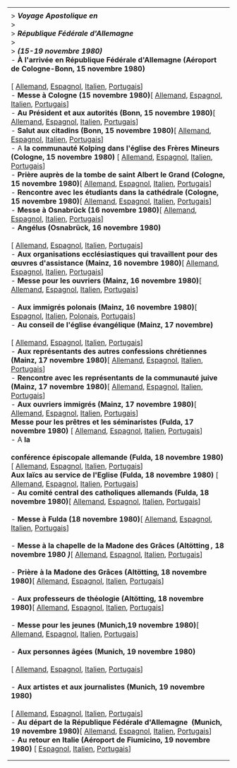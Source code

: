 |     |
| --- |
|  |
| > ***Voyage Apostolique en***<br>> <br>> ***République Fédérale d'Allemagne***<br>> <br>> ***(15-19 novembre 1980)***<br>- **À** **l'arrivée en République Fédérale d'Allemagne (Aéroport de Cologne-Bonn, 15 novembre 1980)**<br>  <br>   [ [Allemand](/content/john-paul-ii/de/speeches/1980/november/documents/hf_jp_ii_spe_19801115_arrivo-germania.html), [Espagnol](/content/john-paul-ii/es/speeches/1980/november/documents/hf_jp_ii_spe_19801115_arrivo-germania.html), [Italien](/content/john-paul-ii/it/speeches/1980/november/documents/hf_jp_ii_spe_19801115_arrivo-germania.html), [Portugais](/content/john-paul-ii/pt/speeches/1980/november/documents/hf_jp_ii_spe_19801115_arrivo-germania.html)]<br>- **Messe à Cologne (15 novembre 1980)**[ [Allemand](/content/john-paul-ii/de/homilies/1980/documents/hf_jp-ii_hom_19801115_colonia-germany.html), [Espagnol](/content/john-paul-ii/es/homilies/1980/documents/hf_jp-ii_hom_19801115_colonia-germany.html), [Italien](/content/john-paul-ii/it/homilies/1980/documents/hf_jp-ii_hom_19801115_colonia-germany.html), [Portugais](/content/john-paul-ii/pt/homilies/1980/documents/hf_jp-ii_hom_19801115_colonia-germany.html)]<br>- **Au Président et aux autorités (Bonn, 15 novembre 1980)**[ [Allemand](/content/john-paul-ii/de/speeches/1980/november/documents/hf_jp_ii_spe_19801115_presidente-bonn.html), [Espagnol](/content/john-paul-ii/es/speeches/1980/november/documents/hf_jp_ii_spe_19801115_presidente-bonn.html), [Italien](/content/john-paul-ii/it/speeches/1980/november/documents/hf_jp_ii_spe_19801115_presidente-bonn.html), [Portugais](/content/john-paul-ii/pt/speeches/1980/november/documents/hf_jp_ii_spe_19801115_presidente-bonn.html)]<br>- **Salut aux citadins (Bonn, 15 novembre 1980)**[ [Allemand](/content/john-paul-ii/de/speeches/1980/november/documents/hf_jp_ii_spe_19801115_cittadini-bonn.html), [Espagnol](/content/john-paul-ii/es/speeches/1980/november/documents/hf_jp_ii_spe_19801115_cittadini-bonn.html), [Italien](/content/john-paul-ii/it/speeches/1980/november/documents/hf_jp_ii_spe_19801115_cittadini-bonn.html), [Portugais](/content/john-paul-ii/pt/speeches/1980/november/documents/hf_jp_ii_spe_19801115_cittadini-bonn.html)]<br>- A **la communauté Kolping dans l'église des Frères Mineurs (Cologne, 15 novembre 1980)** [ [Allemand](/content/john-paul-ii/de/speeches/1980/november/documents/hf_jp_ii_spe_19801115_kolping-colonia.html), [Espagnol](/content/john-paul-ii/es/speeches/1980/november/documents/hf_jp_ii_spe_19801115_kolping-colonia.html), [Italien](/content/john-paul-ii/it/speeches/1980/november/documents/hf_jp_ii_spe_19801115_kolping-colonia.html), [Portugais](/content/john-paul-ii/pt/speeches/1980/november/documents/hf_jp_ii_spe_19801115_kolping-colonia.html)]<br>- **Prière auprès de la tombe de saint Albert le Grand (Cologne, 15 novembre 1980)**[ [Allemand](/content/john-paul-ii/de/prayers/documents/hf_jp-ii_19801115_prayer-san-alberto.html), [Espagnol](/content/john-paul-ii/es/prayers/documents/hf_jp-ii_19801115_prayer-san-alberto.html), [Italien](/content/john-paul-ii/it/prayers/documents/hf_jp-ii_19801115_prayer-san-alberto.html), [Portugais](/content/john-paul-ii/pt/prayers/documents/hf_jp-ii_19801115_prayer-san-alberto.html)]<br>- **Rencontre avec les étudiants dans la cathédrale (Cologne, 15 novembre 1980)**[ [Allemand](/content/john-paul-ii/de/speeches/1980/november/documents/hf_jp_ii_spe_19801115_scienziati-studenti-colonia.html), [Espagnol](/content/john-paul-ii/es/speeches/1980/november/documents/hf_jp_ii_spe_19801115_scienziati-studenti-colonia.html), [Italien](/content/john-paul-ii/it/speeches/1980/november/documents/hf_jp_ii_spe_19801115_scienziati-studenti-colonia.html), [Portugais](/content/john-paul-ii/pt/speeches/1980/november/documents/hf_jp_ii_spe_19801115_scienziati-studenti-colonia.html)]<br>- **Messe à Osnabrück (16 novembre 1980)**[ [Allemand](/content/john-paul-ii/de/homilies/1980/documents/hf_jp-ii_hom_19801116_osnabruck-germany.html), [Espagnol](/content/john-paul-ii/es/homilies/1980/documents/hf_jp-ii_hom_19801116_osnabruck-germany.html), [Italien](/content/john-paul-ii/it/homilies/1980/documents/hf_jp-ii_hom_19801116_osnabruck-germany.html), [Portugais](/content/john-paul-ii/pt/homilies/1980/documents/hf_jp-ii_hom_19801116_osnabruck-germany.html)]<br>- **Angélus (Osnabrück, 16 novembre 1980)**<br>  <br>  [ [Allemand](/content/john-paul-ii/de/angelus/1980/documents/hf_jp-ii_ang_19801116.html), [Espagnol](/content/john-paul-ii/es/angelus/1980/documents/hf_jp-ii_ang_19801116.html), [Italien](/content/john-paul-ii/it/angelus/1980/documents/hf_jp-ii_ang_19800601.html), [Portugais](/content/john-paul-ii/pt/angelus/1980/documents/hf_jp-ii_ang_19801116.html)]<br>- **Aux organisations ecclésiastiques qui travaillent pour des œuvres d'assistance (Mainz, 16 novembre 1980)**[ [Allemand](/content/john-paul-ii/de/speeches/1980/november/documents/hf_jp_ii_spe_19801116_organizzazioni-ecclesiali.html), [Espagnol](/content/john-paul-ii/es/speeches/1980/november/documents/hf_jp_ii_spe_19801116_organizzazioni-ecclesiali.html), [Italien](/content/john-paul-ii/it/speeches/1980/november/documents/hf_jp_ii_spe_19801116_organizzazioni-ecclesiali.html), [Portugais](/content/john-paul-ii/pt/speeches/1980/november/documents/hf_jp_ii_spe_19801116_organizzazioni-ecclesiali.html)]<br>- **Messe pour les ouvriers (Mainz, 16 novembre 1980)**[ [Allemand](/content/john-paul-ii/de/homilies/1980/documents/hf_jp-ii_hom_19801116_magonza-germany.html), [Espagnol](/content/john-paul-ii/es/homilies/1980/documents/hf_jp-ii_hom_19801116_magonza-germany.html), [Italien](/content/john-paul-ii/it/homilies/1980/documents/hf_jp-ii_hom_19801116_magonza-germany.html), [Portugais](/content/john-paul-ii/pt/homilies/1980/documents/hf_jp-ii_hom_19801116_magonza-germany.html)]<br>  <br>- **Aux immigrés polonais (Mainz, 16 novembre 1980)**[ [Espagnol](/content/john-paul-ii/es/speeches/1980/november/documents/hf_jp_ii_spe_19801116_polacchi-magonza.html), [Italien](/content/john-paul-ii/it/speeches/1980/november/documents/hf_jp_ii_spe_19801116_polacchi-magonza.html), [Polonais](/content/john-paul-ii/pl/speeches/1980/november/documents/hf_jp_ii_spe_19801116_polacchi-magonza.html), [Portugais](/content/john-paul-ii/pt/speeches/1980/november/documents/hf_jp_ii_spe_19801116_polacchi-magonza.html)]<br>- **Au conseil de l'église évangélique (Mainz, 17 novembre)**<br>  <br>  [ [Allemand](/content/john-paul-ii/de/speeches/1980/november/documents/hf_jp_ii_spe_19801117_chiesa-evangelica.html), [Espagnol](/content/john-paul-ii/es/speeches/1980/november/documents/hf_jp_ii_spe_19801117_chiesa-evangelica.html), [Italien](/content/john-paul-ii/it/speeches/1980/november/documents/hf_jp_ii_spe_19801117_chiesa-evangelica.html), [Portugais](/content/john-paul-ii/pt/speeches/1980/november/documents/hf_jp_ii_spe_19801117_chiesa-evangelica.html)]<br>- **Aux représentants des autres confessions chrétiennes (Mainz, 17 novembre 1980)**[ [Allemand](/content/john-paul-ii/de/speeches/1980/november/documents/hf_jp_ii_spe_19801117_altre-confessioni.html), [Espagnol](/content/john-paul-ii/es/speeches/1980/november/documents/hf_jp_ii_spe_19801117_altre-confessioni.html), [Italien](/content/john-paul-ii/it/speeches/1980/november/documents/hf_jp_ii_spe_19801117_altre-confessioni.html), [Portugais](/content/john-paul-ii/pt/speeches/1980/november/documents/hf_jp_ii_spe_19801117_altre-confessioni.html)]<br>- **Rencontre avec les représentants de la communauté juive (Mainz, 17 novembre 1980)**[ [Allemand](/content/john-paul-ii/de/speeches/1980/november/documents/hf_jp_ii_spe_19801117_ebrei-magonza.html), [Espagnol](/content/john-paul-ii/es/speeches/1980/november/documents/hf_jp_ii_spe_19801117_ebrei-magonza.html), [Italien](/content/john-paul-ii/it/speeches/1980/november/documents/hf_jp_ii_spe_19801117_ebrei-magonza.html), [Portugais](/content/john-paul-ii/pt/speeches/1980/november/documents/hf_jp_ii_spe_19801117_ebrei-magonza.html)]<br>- **Aux ouvriers immigrés (Mainz, 17 novembre 1980)**[ [Allemand](/content/john-paul-ii/de/speeches/1980/november/documents/hf_jp_ii_spe_19801117_lavoratori-immigrati.html), [Espagnol](/content/john-paul-ii/es/speeches/1980/november/documents/hf_jp_ii_spe_19801117_lavoratori-immigrati.html), [Italien](/content/john-paul-ii/it/speeches/1980/november/documents/hf_jp_ii_spe_19801117_lavoratori-immigrati.html), [Portugais](/content/john-paul-ii/pt/speeches/1980/november/documents/hf_jp_ii_spe_19801117_lavoratori-immigrati.html)]<br>**Messe pour les prêtres et les séminaristes (Fulda, 17 novembre 1980)** [ [Allemand](/content/john-paul-ii/de/homilies/1980/documents/hf_jp-ii_hom_19801117_fulda-germany.html), [Espagnol](/content/john-paul-ii/es/homilies/1980/documents/hf_jp-ii_hom_19801117_fulda-germany.html), [Italien](/content/john-paul-ii/it/homilies/1980/documents/hf_jp-ii_hom_19801117_fulda-germany.html), [Portugais](/content/john-paul-ii/pt/homilies/1980/documents/hf_jp-ii_hom_19801117_fulda-germany.html)] <br>- A **la**<br>  <br>**conférence épiscopale allemande (Fulda, 18 novembre 1980)**<br> [ [Allemand](/content/john-paul-ii/de/speeches/1980/november/documents/hf_jp_ii_spe_19801118_conferenza-episcopale.html), [Espagnol](/content/john-paul-ii/es/speeches/1980/november/documents/hf_jp_ii_spe_19801118_conferenza-episcopale.html), [Italien](/content/john-paul-ii/it/speeches/1980/november/documents/hf_jp_ii_spe_19801118_conferenza-episcopale.html), [Portugais](/content/john-paul-ii/pt/speeches/1980/november/documents/hf_jp_ii_spe_19801118_conferenza-episcopale.html)] <br>**Aux laïcs au service de l'Eglise (Fulda, 18 novembre 1980)** [ [Allemand](/content/john-paul-ii/de/speeches/1980/november/documents/hf_jp_ii_spe_19801118_laici-fulda.html), [Espagnol](/content/john-paul-ii/es/speeches/1980/november/documents/hf_jp_ii_spe_19801118_laici-fulda.html), [Italien](/content/john-paul-ii/it/speeches/1980/november/documents/hf_jp_ii_spe_19801118_laici-fulda.html), [Portugais](/content/john-paul-ii/pt/speeches/1980/november/documents/hf_jp_ii_spe_19801118_laici-fulda.html)] <br>- **Au comité central des catholiques allemands (Fulda, 18 novembre 1980)**[ [Allemand](/content/john-paul-ii/de/speeches/1980/november/documents/hf_jp_ii_spe_19801118_cattolici-tedeschi.html), [Espagnol](/content/john-paul-ii/es/speeches/1980/november/documents/hf_jp_ii_spe_19801118_cattolici-tedeschi.html), [Italien](/content/john-paul-ii/it/speeches/1980/november/documents/hf_jp_ii_spe_19801118_cattolici-tedeschi.html), [Portugais](/content/john-paul-ii/pt/speeches/1980/november/documents/hf_jp_ii_spe_19801118_cattolici-tedeschi.html)]<br>  <br>- **Messe à Fulda (18 novembre 1980)**[ [Allemand](/content/john-paul-ii/de/homilies/1980/documents/hf_jp-ii_hom_19801118_fulda-germany.html), [Espagnol](/content/john-paul-ii/es/homilies/1980/documents/hf_jp-ii_hom_19801118_fulda-germany.html), [Italien](/content/john-paul-ii/it/homilies/1980/documents/hf_jp-ii_hom_19801118_fulda-germany.html), [Portugais](/content/john-paul-ii/pt/homilies/1980/documents/hf_jp-ii_hom_19801118_fulda-germany.html)]<br>  <br>- **Messe à la chapelle de la Madone des Grâces (Altötting *,* 18 novembre 1980 *)***[ [Allemand](/content/john-paul-ii/de/homilies/1980/documents/hf_jp-ii_hom_19801118_altotting-germany.html), [Espagnol](/content/john-paul-ii/es/homilies/1980/documents/hf_jp-ii_hom_19801118_altotting-germany.html), [Italien](/content/john-paul-ii/it/homilies/1980/documents/hf_jp-ii_hom_19801118_altotting-germany.html), [Portugais](/content/john-paul-ii/pt/homilies/1980/documents/hf_jp-ii_hom_19801118_altotting-germany.html)]<br>  <br>- **Prière à la Madone des Grâces (Altötting, 18 novembre 1980)**[ [Allemand](/content/john-paul-ii/de/prayers/documents/hf_jp-ii_19801118_prayer-altotting.html), [Espagnol](/content/john-paul-ii/es/prayers/documents/hf_jp-ii_19801118_prayer-altotting.html), [Italien](/content/john-paul-ii/it/prayers/documents/hf_jp-ii_19801118_prayer-altotting.html), [Portugais](/content/john-paul-ii/pt/prayers/documents/hf_jp-ii_19801118_prayer-altotting.html)]<br>  <br>- **Aux professeurs de théologie (Altötting, 18 novembre 1980)**[ [Allemand](/content/john-paul-ii/de/speeches/1980/november/documents/hf_jp_ii_spe_19801118_professori-teologia.html), [Espagnol](/content/john-paul-ii/es/speeches/1980/november/documents/hf_jp_ii_spe_19801118_professori-teologia.html), [Italien](/content/john-paul-ii/it/speeches/1980/november/documents/hf_jp_ii_spe_19801118_professori-teologia.html), [Portugais](/content/john-paul-ii/pt/speeches/1980/november/documents/hf_jp_ii_spe_19801118_professori-teologia.html)]<br>  <br>- **Messe pour les jeunes (Munich,19 novembre 1980)**[ [Allemand](/content/john-paul-ii/de/homilies/1980/documents/hf_jp-ii_hom_19801119_monaco-germany.html), [Espagnol](/content/john-paul-ii/es/homilies/1980/documents/hf_jp-ii_hom_19801119_monaco-germany.html), [Italien](/content/john-paul-ii/it/homilies/1980/documents/hf_jp-ii_hom_19801119_monaco-germany.html), [Portugais](/content/john-paul-ii/pt/homilies/1980/documents/hf_jp-ii_hom_19801119_monaco-germany.html)]<br>  <br>- **Aux personnes âgées (Munich, 19 novembre 1980)**<br>  <br>  [ [Allemand](/content/john-paul-ii/de/speeches/1980/november/documents/hf_jp_ii_spe_19801119_anziani-monaco.html), [Espagnol](/content/john-paul-ii/es/speeches/1980/november/documents/hf_jp_ii_spe_19801119_anziani-monaco.html), [Italien](/content/john-paul-ii/it/speeches/1980/november/documents/hf_jp_ii_spe_19801119_anziani-monaco.html), [Portugais](/content/john-paul-ii/pt/speeches/1980/november/documents/hf_jp_ii_spe_19801119_anziani-monaco.html)]<br>  <br>- **Aux artistes et aux journalistes (Munich, 19 novembre 1980)**<br>  <br>   [ [Allemand](/content/john-paul-ii/de/speeches/1980/november/documents/hf_jp_ii_spe_19801119_artisti-giornalisti.html), [Espagnol](/content/john-paul-ii/es/speeches/1980/november/documents/hf_jp_ii_spe_19801119_artisti-giornalisti.html), [Italien](/content/john-paul-ii/it/speeches/1980/november/documents/hf_jp_ii_spe_19801119_artisti-giornalisti.html), [Portugais](/content/john-paul-ii/pt/speeches/1980/november/documents/hf_jp_ii_spe_19801119_artisti-giornalisti.html)]<br>- **Au départ de la République Fédérale d'Allemagne  (Munich, 19 novembre 1980)**[ [Allemand](/content/john-paul-ii/de/speeches/1980/november/documents/hf_jp_ii_spe_19801119_partenza-monaco.html), [Espagnol](/content/john-paul-ii/es/speeches/1980/november/documents/hf_jp_ii_spe_19801119_partenza-monaco.html), [Italien](/content/john-paul-ii/it/speeches/1980/november/documents/hf_jp_ii_spe_19801119_partenza-monaco.html), [Portugais](/content/john-paul-ii/pt/speeches/1980/november/documents/hf_jp_ii_spe_19801119_partenza-monaco.html)]<br>- **Au retour en Italie (Aéroport de Fiumicino, 19 novembre 1980)** [ [Espagnol](/content/john-paul-ii/es/speeches/1980/november/documents/hf_jp_ii_spe_19801119_rientro-germania.html), [Italien](/content/john-paul-ii/it/speeches/1980/november/documents/hf_jp_ii_spe_19801119_rientro-germania.html), [Portugais](/content/john-paul-ii/pt/speeches/1980/november/documents/hf_jp_ii_spe_19801119_rientro-germania.html)] |
|  |
|  |